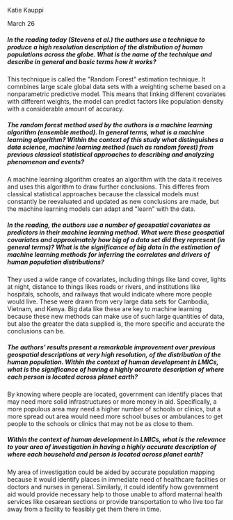 Katie Kauppi

March 26

##### In the reading today (Stevens et al.) the authors use a technique to produce a high resolution description of the distribution of human populations across the globe. What is the name of the technique and describe in general and basic terms how it works?

This technique is called the "Random Forest" estimation technique.  It comnbines large scale global data sets with a weighting scheme based on a nonparametric predictive model. This means that linking different covariates with different weights, the model can predict factors like population density with a considerable amount of accuracy. 

##### The random forest method used by the authors is a machine learning algorithm (ensemble method). In general terms, what is a machine learning algorithm? Within the context of this study what distinguishes a data science, machine learning method (such as random forest) from previous classical statistical approaches to describing and analyzing phenomenon and events? #####

A machine learning algorithm creates an algorithm with the data it receives and uses this algorithm to draw further conclusions. This differes from classical statistical approaches because the classical models must constantly be reevaluated and updated as new conclusions are made, but the machine learning models can adapt and "learn" with the data.

##### In the reading, the authors use a number of geospatial covariates as predictors in their machine learning method. What were these geospatial covariates and approximately how big of a data set did they represent (in general terms)? What is the significance of big data in the estimation of machine learning methods for inferring the correlates and drivers of human population distributions? #####

They used a wide range of covariates, including things like land cover, lights at night, distance to things likes roads or rivers, and institutions like hospitals, schools, and railways that would indicate where more people would live. These were drawn from very large data sets for Cambodia, Vietnam, and Kenya. Big data like these are key to machine learning because these new methods can make use of such large quantities of data, but also the greater the data supplied is, the more specific and accurate the conclusions can be.

##### The authors’ results present a remarkable improvement over previous geospatial descriptions at very high resolution, of the distribution of the human population. Within the context of human development in LMICs, what is the significance of having a highly accurate description of where each person is located across planet earth? #####

By knowing where people are located, government can identify places that may need more solid infrastructures or more money in aid. Specifically, a more populous area may need a higher number of schools or clinics, but a more spread out area would need more school buses or ambulances to get people to the schools or clinics that may not be as close to them.

##### Within the context of human development in LMICs, what is the relevance to your area of investigation in having a highly accurate description of where each household and person is located across planet earth? #####

My area of investigation could be aided by accurate population mapping because it would identify places in immediate need of healthcare facilties or doctors and nurses in general. Similarly, it could identify how government aid would provide necessary help to those unable to afford maternal health services like cesarean sections or provide transportation to who live too far away from a facility to feasibly get them there in time. 